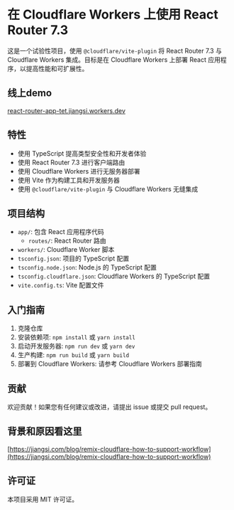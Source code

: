 # 在 Cloudflare Workers 上使用 React Router 7.3

这是一个试验性项目，使用 `@cloudflare/vite-plugin` 将 React Router 7.3 与 Cloudflare Workers 集成。目标是在 Cloudflare Workers 上部署 React 应用程序，以提高性能和可扩展性。

## 线上demo
[react-router-app-tet.jiangsi.workers.dev](https://react-router-app-tet.jiangsi.workers.dev)

## 特性

- 使用 TypeScript 提高类型安全性和开发者体验
- 使用 React Router 7.3 进行客户端路由
- 使用 Cloudflare Workers 进行无服务器部署
- 使用 Vite 作为构建工具和开发服务器
- 使用 `@cloudflare/vite-plugin` 与 Cloudflare Workers 无缝集成

## 项目结构

- `app/`: 包含 React 应用程序代码
  - `routes/`: React Router 路由
- `workers/`: Cloudflare Worker 脚本
- `tsconfig.json`: 项目的 TypeScript 配置
- `tsconfig.node.json`: Node.js 的 TypeScript 配置
- `tsconfig.cloudflare.json`: Cloudflare Workers 的 TypeScript 配置
- `vite.config.ts`: Vite 配置文件

## 入门指南

1. 克隆仓库
2. 安装依赖项: `npm install` 或 `yarn install`
3. 启动开发服务器: `npm run dev` 或 `yarn dev`
4. 生产构建: `npm run build` 或 `yarn build`
5. 部署到 Cloudflare Workers: 请参考 Cloudflare Workers 部署指南

## 贡献

欢迎贡献！如果您有任何建议或改进，请提出 issue 或提交 pull request。

## 背景和原因看这里
[https://jiangsi.com/blog/remix-cloudflare-how-to-support-workflow](https://jiangsi.com/blog/remix-cloudflare-how-to-support-workflow)

## 许可证

本项目采用 MIT 许可证。
